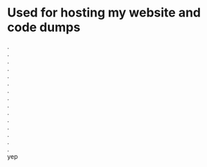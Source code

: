 # Used for hosting my website and code dumps
.  
.  
.  
.  
.  
.  
.  
.  
.  
.  
.  
.  
.  
.  
.  
yep
